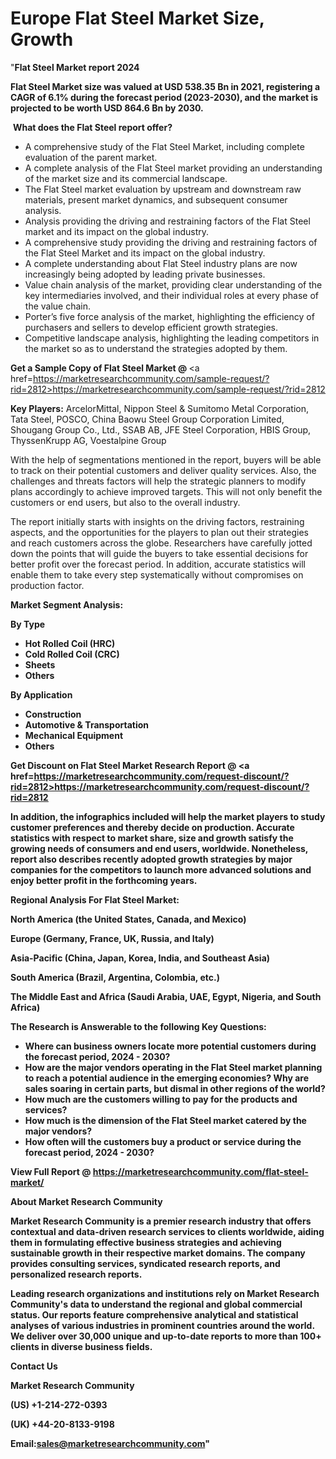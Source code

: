 # Europe Flat Steel Market Size, Growth
"<strong>Flat Steel Market report 2024</strong>

<strong>Flat Steel Market size was valued at USD 538.35 Bn in 2021, registering a CAGR of 6.1% during the forecast period (2023-2030), and the market is projected to be worth USD 864.6 Bn by 2030.</strong>

 <strong><b>What does the Flat Steel report offer?</b></strong>
<ul>
  <li>A comprehensive study of the Flat Steel Market, including complete evaluation of the parent market.</li>
  <li>A complete analysis of the Flat Steel market providing an understanding of the market size and its commercial landscape.</li>
  <li>The Flat Steel market evaluation by upstream and downstream raw materials, present market dynamics, and subsequent consumer analysis.</li>
  <li>Analysis providing the driving and restraining factors of the Flat Steel market and its impact on the global industry.</li>
  <li>A comprehensive study providing the driving and restraining factors of the Flat Steel Market and its impact on the global industry.</li>
  <li>A complete understanding about Flat Steel industry plans are now increasingly being adopted by leading private businesses.</li>
  <li>Value chain analysis of the market, providing clear understanding of the key intermediaries involved, and their individual roles at every phase of the value chain.</li>
  <li>Porter’s five force analysis of the market, highlighting the efficiency of purchasers and sellers to develop efficient growth strategies.</li>
  <li>Competitive landscape analysis, highlighting the leading competitors in the market so as to understand the strategies adopted by them.</li>
</ul>

<strong>Get a Sample Copy of Flat Steel Market @ </strong><a href=https://marketresearchcommunity.com/sample-request/?rid=2812><u>https://marketresearchcommunity.com/sample-request/?rid=2812</u></a>

<strong>Key Players:</strong> 
ArcelorMittal, Nippon Steel &amp; Sumitomo Metal Corporation, Tata Steel, POSCO, China Baowu Steel Group Corporation Limited, Shougang Group Co., Ltd., SSAB AB, JFE Steel Corporation, HBIS Group, ThyssenKrupp AG, Voestalpine Group

With the help of segmentations mentioned in the report, buyers will be able to track on their potential customers and deliver quality services. Also, the challenges and threats factors will help the strategic planners to modify plans accordingly to achieve improved targets. This will not only benefit the customers or end users, but also to the overall industry.

The report initially starts with insights on the driving factors, restraining aspects, and the opportunities for the players to plan out their strategies and reach customers across the globe. Researchers have carefully jotted down the points that will guide the buyers to take essential decisions for better profit over the forecast period. In addition, accurate statistics will enable them to take every step systematically without compromises on production factor.

<strong>Market Segment Analysis:</strong>


<strong><strong>By Type</strong></h4>
<ul>
 	<li>Hot Rolled Coil (HRC)</li>
 	<li>Cold Rolled Coil (CRC)</li>
 	<li>Sheets</li>
 	<li>Others</li>
</ul>
<strong><strong>By Application</strong></h4>
<ul>
 	<li>Construction</li>
 	<li>Automotive &amp; Transportation</li>
 	<li>Mechanical Equipment</li>
 	<li>Others</li>
</ul>

<strong>Get Discount on Flat Steel Market Research Report @ </b></strong><a href=https://marketresearchcommunity.com/request-discount/?rid=2812><u>https://marketresearchcommunity.com/request-discount/?rid=2812</u></a>

In addition, the infographics included will help the market players to study customer preferences and thereby decide on production. Accurate statistics with respect to market share, size and growth satisfy the growing needs of consumers and end users, worldwide. Nonetheless, report also describes recently adopted growth strategies by major companies for the competitors to launch more advanced solutions and enjoy better profit in the forthcoming years.

<strong>Regional Analysis For Flat Steel Market:</strong>

<strong>North America</strong> (the United States, Canada, and Mexico)

<strong>Europe</strong> (Germany, France, UK, Russia, and Italy)

<strong>Asia-Pacific</strong> (China, Japan, Korea, India, and Southeast Asia)

<strong>South America</strong> (Brazil, Argentina, Colombia, etc.)

<strong>The Middle East and Africa</strong> (Saudi Arabia, UAE, Egypt, Nigeria, and South Africa)

<strong>The Research is Answerable to the following Key Questions:</strong>
<ul>
 	<li>Where can business owners locate more potential customers during the forecast period, 2024 - 2030?</li>
 	<li>How are the major vendors operating in the Flat Steel market planning to reach a potential audience in the emerging economies? Why are sales soaring in certain parts, but dismal in other regions of the world?</li>
 	<li>How much are the customers willing to pay for the products and services?</li>
 	<li>How much is the dimension of the Flat Steel market catered by the major vendors?</li>
 	<li>How often will the customers buy a product or service during the forecast period, 2024 - 2030?</li>
</ul>

<strong>View Full Report @</strong> <a href=https://marketresearchcommunity.com/flat-steel-market/>https://marketresearchcommunity.com/flat-steel-market/</a>

<strong>About Market Research Community</strong>

Market Research Community is a premier research industry that offers contextual and data-driven research services to clients worldwide, aiding them in formulating effective business strategies and achieving sustainable growth in their respective market domains. The company provides consulting services, syndicated research reports, and personalized research reports.

Leading research organizations and institutions rely on Market Research Community's data to understand the regional and global commercial status. Our reports feature comprehensive analytical and statistical analyses of various industries in prominent countries around the world. We deliver over 30,000 unique and up-to-date reports to more than 100+ clients in diverse business fields.

<strong>Contact Us</strong>

<strong>Market Research Community</strong>

(US) +1-214-272-0393

(UK) +44-20-8133-9198

<strong>Email:</strong>sales@marketresearchcommunity.com"
